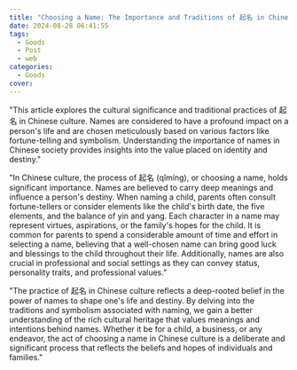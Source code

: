 ```yaml
---
title: "Choosing a Name: The Importance and Traditions of 起名 in Chinese Culture"
date: 2024-08-28 06:41:55
tags:
  - Goods
  - Post
  - web
categories:
  - Goods
cover: 
---
```


"This article explores the cultural significance and traditional practices of 起名 in Chinese culture. Names are considered to have a profound impact on a person's life and are chosen meticulously based on various factors like fortune-telling and symbolism. Understanding the importance of names in Chinese society provides insights into the value placed on identity and destiny."

"In Chinese culture, the process of 起名 (qǐmíng), or choosing a name, holds significant importance. Names are believed to carry deep meanings and influence a person's destiny. When naming a child, parents often consult fortune-tellers or consider elements like the child's birth date, the five elements, and the balance of yin and yang. Each character in a name may represent virtues, aspirations, or the family's hopes for the child. It is common for parents to spend a considerable amount of time and effort in selecting a name, believing that a well-chosen name can bring good luck and blessings to the child throughout their life. Additionally, names are also crucial in professional and social settings as they can convey status, personality traits, and professional values."

"The practice of 起名 in Chinese culture reflects a deep-rooted belief in the power of names to shape one's life and destiny. By delving into the traditions and symbolism associated with naming, we gain a better understanding of the rich cultural heritage that values meanings and intentions behind names. Whether it be for a child, a business, or any endeavor, the act of choosing a name in Chinese culture is a deliberate and significant process that reflects the beliefs and hopes of individuals and families."
